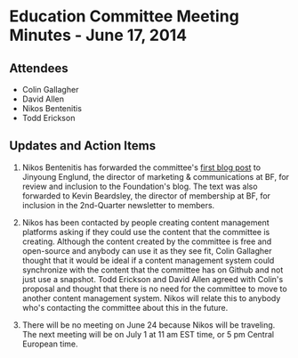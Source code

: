 # Education Committee Meeting Minutes - June 17, 2014

## Attendees

- Colin Gallagher
- David Allen
- Nikos Bentenitis
- Todd Erickson

## Updates and Action Items

1. Nikos Bentenitis has forwarded the committee's [first blog post](https://github.com/btcfoundationedcom/btcfoundationedcom.github.io/blob/master/blog/01-decentralization.md) to Jinyoung Englund, the director of marketing & communications at BF, for review and inclusion to the Foundation's blog. The text was also forwarded to Kevin Beardsley, the director of membership at BF, for inclusion in the 2nd-Quarter newsletter to members. 

2. Nikos has been contacted by people creating content management platforms asking if they could use the content that the committee is creating. Although the content created by the committee is free and open-source and anybody can use it as they see fit, Colin Gallagher thought that it would be ideal if a content management system could synchronize with the content that the committee has on Github and not just use a snapshot. Todd Erickson and David Allen agreed with Colin's proposal and thought that there is no need for the committee to move to another content management system. Nikos will relate this to anybody who's contacting the committee about this in the future.

3. There will be no meeting on June 24 because Nikos will be traveling. The next meeting will be on July 1 at 11 am EST time, or 5 pm Central European time.



